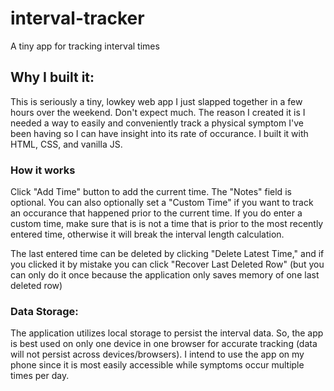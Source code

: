 # interval-tracker
A tiny app for tracking interval times

## Why I built it:
This is seriously a tiny, lowkey web app I just slapped together in a few hours over the weekend. Don't expect much. The reason I created it is I needed a way to easily and conveniently track a physical symptom I've been having so I can have insight into its rate of occurance. I built it with HTML, CSS, and vanilla JS.

### How it works
Click "Add Time" button to add the current time. The "Notes" field is optional. You can also optionally set a "Custom Time" if you want to track an occurance that happened prior to the current time. If you do enter a custom time, make sure that is is not a time that is prior to the most recently entered time, otherwise it will break the interval length calculation.

The last entered time can be deleted by clicking "Delete Latest Time," and if you clicked it by mistake you can click "Recover Last Deleted Row" (but you can only do it once because the application only saves memory of one last deleted row)

### Data Storage:
The application utilizes local storage to persist the interval data. So, the app is best used on only one device in one browser for accurate tracking (data will not persist across devices/browsers). I intend to use the app on my phone since it is most easily accessible while symptoms occur multiple times per day. 
